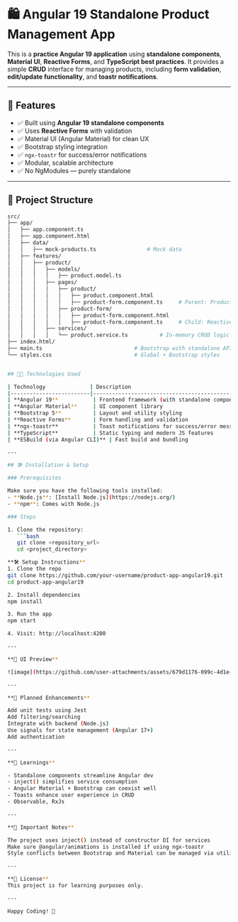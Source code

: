 # 🛍️ Angular 19 Standalone Product Management App

This is a **practice Angular 19 application** using **standalone components**, **Material UI**, **Reactive Forms**, and **TypeScript best practices**. It provides a simple **CRUD** interface for managing products, including **form validation**, **edit/update functionality**, and **toastr notifications**.

---

## 🚀 Features

- ✅ Built using **Angular 19 standalone components**
- ✅ Uses **Reactive Forms** with validation
- ✅ Material UI (Angular Material) for clean UX
- ✅ Bootstrap styling integration
- ✅ `ngx-toastr` for success/error notifications
- ✅ Modular, scalable architecture
- ✅ No NgModules — purely standalone

---

## 📂 Project Structure

```bash
src/
├── app/
│   ├── app.component.ts
│   ├── app.component.html
│   ├── data/
│   │   ├── mock-products.ts                # Mock data
│   ├── features/  
│   │   ├── product/ 
│   │   │   ├── models/
│   │   │   │   ├── product.model.ts        
│   │   │   ├── pages/
│   │   │   │   ├── product/
│   │   │   │   │   ├── product.component.html        
│   │   │   │   │   ├── product-form.component.ts     # Parent: Product list
│   │   │   │   ├── product-form/
│   │   │   │   │   ├── product-form.component.html       
│   │   │   │   │   ├── product-form.component.ts     # Child: Reactive Form
│   │   │   ├── services/
│   │   │   │   └── product.service.ts          # In-memory CRUD logic
├── index.html/
├── main.ts                             # Bootstrap with standalone APIs
└── styles.css                          # Global + Bootstrap styles


## 🧑‍💻 Technologies Used

| Technology              | Description                                     |
|-------------------------|-------------------------------------------------|
| **Angular 19**           | Frontend framework (with standalone components) |
| **Angular Material**     | UI component library                           |
| **Bootstrap 5**          | Layout and utility styling                     |
| **Reactive Forms**       | Form handling and validation                   |
| **ngx-toastr**           | Toast notifications for success/error messages |
| **TypeScript**           | Static typing and modern JS features           |
| **ESBuild (via Angular CLI)** | Fast build and bundling                  |

---

## 🛠️ Installation & Setup

### Prerequisites

Make sure you have the following tools installed:
- **Node.js**: [Install Node.js](https://nodejs.org/)
- **npm**: Comes with Node.js

### Steps

1. Clone the repository:
   ```bash
   git clone <repository_url>
   cd <project_directory>

**🛠️ Setup Instructions**
1. Clone the repo
git clone https://github.com/your-username/product-app-angular19.git
cd product-app-angular19

2. Install dependencies
npm install

3. Run the app
npm start

4. Visit: http://localhost:4200

---

**📸 UI Preview**

![image](https://github.com/user-attachments/assets/679d1176-099c-4d1e-b0a2-9ff4381c6536)

---

**🧪 Planned Enhancements**

Add unit tests using Jest
Add filtering/searching
Integrate with backend (Node.js)
Use signals for state management (Angular 17+)
Add authentication

---

**🧠 Learnings**

- Standalone components streamline Angular dev
- inject() simplifies service consumption
- Angular Material + Bootstrap can coexist well
- Toasts enhance user experience in CRUD
- Observable, RxJs

---

**📌 Important Notes**

The project uses inject() instead of constructor DI for services
Make sure @angular/animations is installed if using ngx-toastr
Style conflicts between Bootstrap and Material can be managed via utility classes (mat-elevation, margins, etc.)

---

**📃 License**
This project is for learning purposes only.

---

Happy Coding! 🎯
